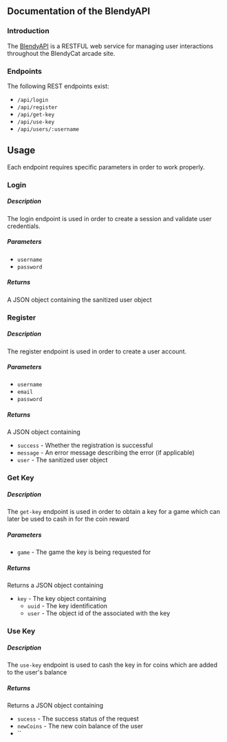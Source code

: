 Documentation of the BlendyAPI
------------------------------

### Introduction

The [BlendyAPI](https://github.com/Cryptobyte/BlendyAPI) is a RESTFUL web service for managing 
user interactions throughout the BlendyCat arcade site.

### Endpoints

The following REST endpoints exist:
- `/api/login`
- `/api/register`
- `/api/get-key`
- `/api/use-key`
- `/api/users/:username`

## Usage

Each endpoint requires specific parameters in order to work properly.

### Login

##### Description

The login endpoint is used in order to create a session and validate user credentials.
##### Parameters

- `username`
- `password`

##### Returns

A JSON object containing the sanitized user object

### Register

##### Description

The register endpoint is used in order to create a user account.

##### Parameters

- `username`
- `email`
- `password`

##### Returns

A JSON object containing

- `success` - Whether the registration is successful
- `message` - An error message describing the error (if applicable)
- `user` - The sanitized user object

### Get Key

##### Description

The `get-key` endpoint is used in order to obtain a key for a game which can later be used to cash in for the coin reward

##### Parameters
- `game` - The game the key is being requested for

##### Returns
Returns a JSON object containing
- `key` - The key object containing
  - `uuid` - The key identification
  - `user` - The object id of the associated with the key

### Use Key

##### Description
The `use-key` endpoint is used to cash the key in for coins which are added to the user's balance

##### Returns
Returns a JSON object containing
- `sucess` - The success status of the request
- `newCoins` - The new coin balance of the user
- ``







